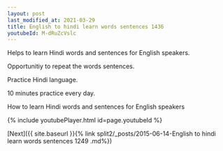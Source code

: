 ```yaml
---
layout: post
last_modified_at: 2021-03-29
title: English to hindi learn words sentences 1436 
youtubeId: M-dRuZcVslc
---
```

 
 
Helps to learn Hindi words and sentences for English speakers.

Opportunitiy to repeat the words sentences. 

Practice Hindi language. 
 
10 minutes practice every day. 
 
How to learn Hindi words and sentences for English speakers 
 
{% include youtubePlayer.html id=page.youtubeId %}
 
 
[Next]({{ site.baseurl }}{% link  split2/_posts/2015-06-14-English to hindi learn words sentences 1249 .md%})
 
